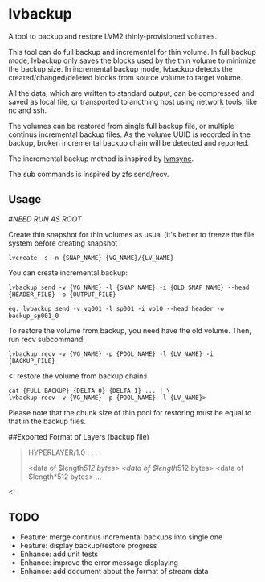 # lvbackup

A tool to backup and restore LVM2 thinly-provisioned volumes.

This tool can do full backup and incremental for thin volume. In full backup mode, lvbackup only saves the blocks used by the thin volume to minimize the backup size. In incremental backup mode, lvbackup detects the created/changed/deleted blocks from source volume to target volume. 

All the data, which are written to standard output, can be compressed and saved as local file, or transported to anothing host using network tools, like nc and ssh. 

The volumes can be restored from single full backup file, or multiple continus incremental backup files. As the volume UUID is recorded in the backup, broken incremental backup chain will be detected and reported.

The incremental backup method is inspired by [lvmsync](https://github.com/mpalmer/lvmsync). 

The sub commands is inspired by zfs send/recv.

## Usage

#_NEED RUN AS ROOT_

Create thin snapshot for thin volumes as usual (it's better to freeze the file system before creating snapshot

    lvcreate -s -n {SNAP_NAME} {VG_NAME}/{LV_NAME}
    
<!Or send it to another host by network:
 
    lvbackup send -v {VG_NAME} -l {SNAP_NAME} | nc {OTHER_HOST}>
    
You can create incremental backup:
  
    lvbackup send -v {VG_NAME} -l {SNAP_NAME} -i {OLD_SNAP_NAME} --head {HEADER_FILE} -o {OUTPUT_FILE}
	
	eg. lvbackup send -v vg001 -l sp001 -i vol0 --head header -o backup_sp001_0

<!To check the info of backup file:
    
    lvbackup info {BACKUP_FILE}>

To restore the volume from backup, you need have the old volume. Then, run recv subcommand: 

    lvbackup recv -v {VG_NAME} -p {POOL_NAME} -l {LV_NAME} -i {BACKUP_FILE}

<! restore the volume from backup chain:i

    cat {FULL_BACKUP} {DELTA_0} {DELTA_1} ... | \
    lvbackup recv -v {VG_NAME} -p {POOL_NAME} -l {LV_NAME}>

Please note that the chunk size of thin pool for restoring must be equal to that in the backup files.

##Exported Format of Layers (backup file)

>HYPERLAYER/1.0
><key>: <value>
><key>: <value>
><key>: <value>
><key>: <value>
>
><offset> <length>
><data of $length*512 bytes>
><offset> <length>
><data of $length*512 bytes>
><offset> <length>
><data of $length*512 bytes>
>...


<!
## TODO

* Feature: merge continus incremental backups into single one
* Feature: display backup/restore progress
* Enhance: add unit tests
* Enhance: improve the error message displaying
* Enhance: add document about the format of stream data
>
